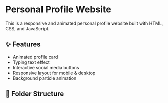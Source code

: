 # Personal Profile Website

This is a responsive and animated personal profile website built with HTML, CSS, and JavaScript.

## ✨ Features
- Animated profile card
- Typing text effect
- Interactive social media buttons
- Responsive layout for mobile & desktop
- Background particle animation

## 📁 Folder Structure
